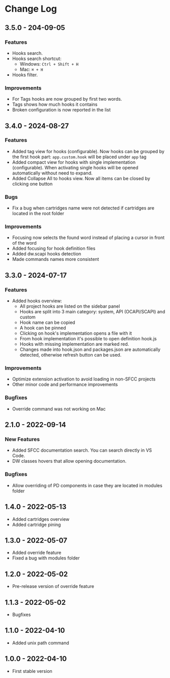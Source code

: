 <!-- markdownlint-disable -->

# Change Log

## 3.5.0 - 204-09-05

### Features

- Hooks search.
- Hooks search shortcut:
  - Windows: `Ctrl + Shift + H`
  - Mac: `⌘ + H`
- Hooks filter.

### Improvements

- For Tags hooks are now grouped by first two words.
- Tags shows how much hooks it contains
- Broken configuration is now reported in the list

## 3.4.0 - 2024-08-27

### Features

- Added tag view for hooks (configurable). Now hooks can be grouped by the first hook part: `app.custom.hook` will be placed under `app` tag
- Added compact view for hooks with single implementation (configurable). When activating single hooks will be opened automatically without need to expand.
- Added Collapse All to hooks view. Now all items can be closed by clicking one button

### Bugs

- Fix a bug when cartridges name were not detected if cartridges are located in the root folder

### Improvements

- Focusing now selects the found word instead of placing a cursor in front of the word
- Added focusing for hook definition files
- Added dw.scapi hooks detection
- Made commands names more consistent

## 3.3.0 - 2024-07-17

### Features

- Added hooks overview:
  - All project hooks are listed on the sidebar panel
  - Hooks are split into 3 main category: system, API (OCAPI/SCAPI) and custom
  - Hook name can be copied
  - A hook can be pinned
  - Clicking on hook's implementation opens a file with it
  - From hook implementation it's possible to open definition hook.js
  - Hooks with missing implementation are marked red.
  - Changes made into hook.json and packages.json are automatically detected, otherwise refresh button can be used.

### Improvements

- Optimize extension activation to avoid loading in non-SFCC projects
- Other minor code and performance improvements

### Bugfixes

- Override command was not working on Mac

## 2.1.0 - 2022-09-14

### New Features

- Added SFCC documentation search. You can search directly in VS Code.
- DW classes hovers that allow opening documentation.

### Bugfixes

- Allow overriding of PD components in case they are located in modules folder

## 1.4.0 - 2022-05-13

- Added cartridges overview
- Added cartridge pining

## 1.3.0 - 2022-05-07

- Added override feature
- Fixed a bug with modules folder

## 1.2.0 - 2022-05-02

- Pre-release version of override feature

## 1.1.3 - 2022-05-02

- Bugfixes

## 1.1.0 - 2022-04-10

- Added unix path command

## 1.0.0 - 2022-04-10

- First stable version

